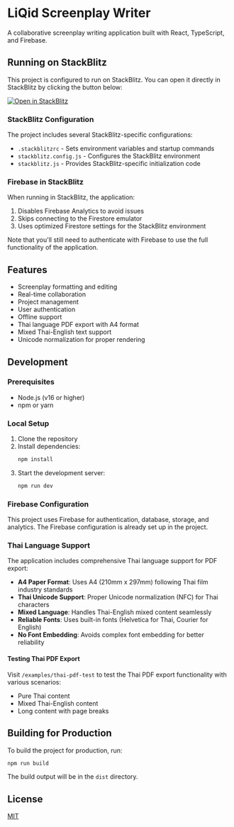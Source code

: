 # LiQid Screenplay Writer

A collaborative screenplay writing application built with React, TypeScript, and Firebase.

## Running on StackBlitz

This project is configured to run on StackBlitz. You can open it directly in StackBlitz by clicking the button below:

[![Open in StackBlitz](https://developer.stackblitz.com/img/open_in_stackblitz.svg)](https://stackblitz.com/github/MdSponx/liquid-screenplay-writer)

### StackBlitz Configuration

The project includes several StackBlitz-specific configurations:

- `.stackblitzrc` - Sets environment variables and startup commands
- `stackblitz.config.js` - Configures the StackBlitz environment
- `stackblitz.js` - Provides StackBlitz-specific initialization code

### Firebase in StackBlitz

When running in StackBlitz, the application:

1. Disables Firebase Analytics to avoid issues
2. Skips connecting to the Firestore emulator
3. Uses optimized Firestore settings for the StackBlitz environment

Note that you'll still need to authenticate with Firebase to use the full functionality of the application.

## Features

- Screenplay formatting and editing
- Real-time collaboration
- Project management
- User authentication
- Offline support
- Thai language PDF export with A4 format
- Mixed Thai-English text support
- Unicode normalization for proper rendering

## Development

### Prerequisites

- Node.js (v16 or higher)
- npm or yarn

### Local Setup

1. Clone the repository
2. Install dependencies:
   ```bash
   npm install
   ```
3. Start the development server:
   ```bash
   npm run dev
   ```

### Firebase Configuration

This project uses Firebase for authentication, database, storage, and analytics. The Firebase configuration is already set up in the project.

### Thai Language Support

The application includes comprehensive Thai language support for PDF export:

- **A4 Paper Format**: Uses A4 (210mm x 297mm) following Thai film industry standards
- **Thai Unicode Support**: Proper Unicode normalization (NFC) for Thai characters
- **Mixed Language**: Handles Thai-English mixed content seamlessly
- **Reliable Fonts**: Uses built-in fonts (Helvetica for Thai, Courier for English)
- **No Font Embedding**: Avoids complex font embedding for better reliability

#### Testing Thai PDF Export

Visit `/examples/thai-pdf-test` to test the Thai PDF export functionality with various scenarios:
- Pure Thai content
- Mixed Thai-English content
- Long content with page breaks

## Building for Production

To build the project for production, run:

```bash
npm run build
```

The build output will be in the `dist` directory.

## License

[MIT](LICENSE)
